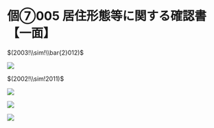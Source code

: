 # 個⑦005 居住形態等に関する確認書【一面】

$(2003!\\sim!\\bar{2}012)$

![](https://www.nta.go.jp/tmp/63f9d76f-b381-42cd-9188-909d4f9c0043/images/d78d35dabc060cfa8c840b961f06e9776941a32b31774b568d3f2df87a5c6e68.jpg)

$(2002!\\sim!2011)$

![](https://www.nta.go.jp/tmp/63f9d76f-b381-42cd-9188-909d4f9c0043/images/3077a2574c6bad55693db5817c902aedf5515656018e3d1c399ceeed161b8340.jpg)

![](https://www.nta.go.jp/tmp/63f9d76f-b381-42cd-9188-909d4f9c0043/images/fb056a142858f64683dbd3364d2791a0c5dc4b6189f9ada83be90b4bcfa45193.jpg)

![](https://www.nta.go.jp/tmp/63f9d76f-b381-42cd-9188-909d4f9c0043/images/1f18c257d7bc339a1bad04aeefe86ecca5e16e35a8aa7656c01bbb64cbbaa155.jpg)